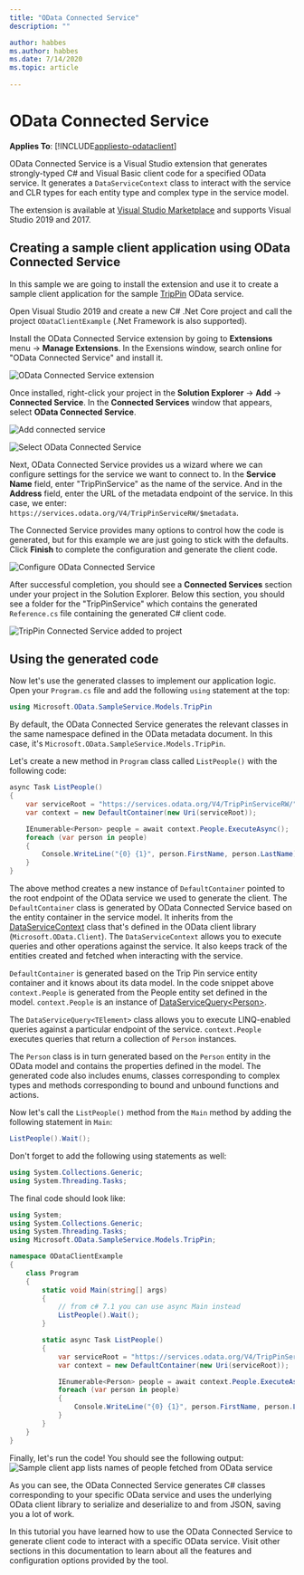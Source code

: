```yaml
---
title: "OData Connected Service"
description: ""

author: habbes
ms.author: habbes
ms.date: 7/14/2020
ms.topic: article
 
---
```

# OData Connected Service

**Applies To**: [!INCLUDE[appliesto-odataclient](../includes/appliesto-odataclient-v7.md)]

OData Connected Service is a Visual Studio extension that generates strongly-typed C# and Visual Basic client code for a specified OData service. It generates a `DataServiceContext` class to interact with the service and CLR types for each entity type and complex type in the service model.

The extension is available at [Visual Studio Marketplace](https://marketplace.visualstudio.com/items?itemName=laylaliu.ODataConnectedService) and supports Visual Studio 2019 and 2017.

## Creating a sample client application using OData Connected Service

In this sample we are going to install the extension and use it to create a sample client application for the sample [TripPin](https://www.odata.org/blog/trippin-new-odata-v4-sample-service/) OData service.

Open Visual Studio 2019 and create a new C# .Net Core project and call the project `ODataClientExample` (.Net Framework is also supported).

Install the OData Connected Service extension by going to **Extensions** menu -> **Manage Extensions**. In the Exensions window, search online for "OData Connected Service" and install it.

![OData Connected Service extension](../assets/2020-07-15-OCS-0-10-0-extension-download.png)

Once installed, right-click your project in the **Solution Explorer** -> **Add** -> **Connected Service**. In the **Connected Services** window that appears, select **OData Connected Service**.

![Add connected service](../assets/2020-03-06-add-connected-service-menu.png)

![Select OData Connected Service](../assets/2020-07-15-connected-services-window-OCS.png)

Next, OData Connected Service provides us a wizard where we can configure settings for the service we want to connect to. In the **Service Name** field, enter "TripPinService" as the name of the service. And in the **Address** field, enter the URL of the metadata endpoint of the service. In this case, we enter: `https://services.odata.org/V4/TripPinServiceRW/$metadata`.

The Connected Service provides many options to control how the code is generated, but for this example we are just going to stick with the defaults. Click **Finish** to complete the configuration and generate the client code.

![Configure OData Connected Service](../assets/2020-07-15-OCS-endpoint-config.png)

After successful completion, you should see a **Connected Services** section under your project in the Solution Explorer. Below this section, you should see a folder for the "TripPinService" which contains the generated `Reference.cs` file containing the generated C# client code.

![TripPin Connected Service added to project](../assets/2020-03-06-OCS-added-to-project.png)

## Using the generated code

Now let's use the generated classes to implement our application logic. Open your `Program.cs` file and add the following `using` statement at the top:

```c#
using Microsoft.OData.SampleService.Models.TripPin
```

By default, the OData Connected Service generates the relevant classes in the same namespace defined in the OData metadata document. In this case, it's `Microsoft.OData.SampleService.Models.TripPin`.

Let's create a new method in `Program` class called `ListPeople()` with the following code:

```c#
async Task ListPeople()
{
    var serviceRoot = "https://services.odata.org/V4/TripPinServiceRW/"
    var context = new DefaultContainer(new Uri(serviceRoot));

    IEnumerable<Person> people = await context.People.ExecuteAsync();
    foreach (var person in people)
    {
        Console.WriteLine("{0} {1}", person.FirstName, person.LastName);
    }
}
```

The above method creates a new instance of `DefaultContainer` pointed to the root endpoint of the OData service we used to generate the client. The `DefaultContainer` class is generated by OData Connected Service based on the entity container in the service model. It inherits from the [DataServiceContext](/dotnet/api/microsoft.odata.client.dataservicecontext)
class that's defined in the OData client library (`Microsoft.OData.Client`). The `DataServiceContext` allows you to execute queries and other operations against the service. It also keeps track of the entities created and fetched when interacting with the service.

`DefaultContainer` is generated based on the Trip Pin service entity container and it knows about its data model. In the code snippet above `context.People` is generated from the People entity set defined in the model. `context.People` is an instance of [DataServiceQuery&lt;Person&gt;](/dotnet/api/microsoft.odata.client.dataservicequery-1).

The `DataServiceQuery<TElement>` class allows you to execute LINQ-enabled queries against a particular endpoint of the service. `context.People` executes queries that return a collection of `Person` instances.

The `Person` class is in turn generated based on the `Person` entity in the OData model and contains the properties defined in the model. The generated code also includes enums, classes corresponding to complex types and methods corresponding to bound and unbound functions and actions.

Now let's call the `ListPeople()` method from the `Main` method by adding the following statement in `Main`:

```c#
ListPeople().Wait();
```

Don't forget to add the following using statements as well:
```c#
using System.Collections.Generic;
using System.Threading.Tasks;
```

The final code should look like:

```c#
using System;
using System.Collections.Generic;
using System.Threading.Tasks;
using Microsoft.OData.SampleService.Models.TripPin;

namespace ODataClientExample
{
    class Program
    {
        static void Main(string[] args)
        {
            // from c# 7.1 you can use async Main instead
            ListPeople().Wait();
        }

        static async Task ListPeople()
        {
            var serviceRoot = "https://services.odata.org/V4/TripPinServiceRW/";
            var context = new DefaultContainer(new Uri(serviceRoot));

            IEnumerable<Person> people = await context.People.ExecuteAsync();
            foreach (var person in people)
            {
                Console.WriteLine("{0} {1}", person.FirstName, person.LastName);
            }
        }
    }
}
```

Finally, let's run the code! You should see the following output:
![Sample client app lists names of people fetched from OData service](../assets/2020-03-06-OCS-sample-program-output.png)

As you can see, the OData Connected Service generates C# classes corresponding to your specific OData service and uses the underlying OData client library to serialize and deserialize to and from JSON, saving you a lot of work.

In this tutorial you have learned how to use the OData Connected Service to generate client code to interact with a specific OData service. Visit other sections in this documentation to learn about all the features and configuration options provided by the tool.
